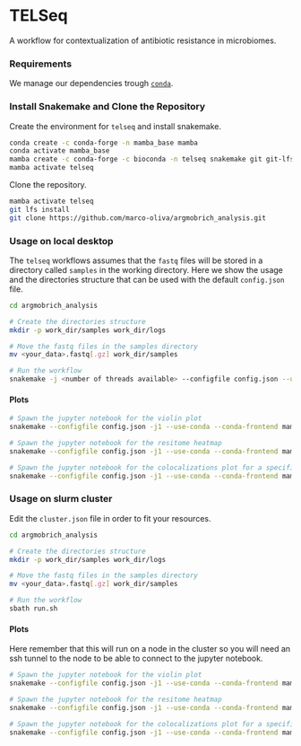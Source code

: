 # TELSeq
A workflow for contextualization of antibiotic resistance in microbiomes.

### Requirements 
We manage our dependencies trough [`conda`](https://docs.conda.io/projects/conda/en/latest/user-guide/install/index.html).

### Install Snakemake and Clone the Repository

Create the environment for `telseq` and install snakemake.

```bash
conda create -c conda-forge -n mamba_base mamba
conda activate mamba_base
mamba create -c conda-forge -c bioconda -n telseq snakemake git git-lfs
mamba activate telseq
```

Clone the repository.

```bash
mamba activate telseq
git lfs install
git clone https://github.com/marco-oliva/argmobrich_analysis.git
```

### Usage on local desktop

The `telseq` workflows assumes that the `fastq` files will be stored in a directory called `samples` in the working directory. Here we show the usage and the directories structure that can be used with the default `config.json` file.

```bash
cd argmobrich_analysis

# Create the directories structure
mkdir -p work_dir/samples work_dir/logs 

# Move the fastq files in the samples directory
mv <your_data>.fastq[.gz] work_dir/samples

# Run the workflow
snakemake -j <number of threads available> --configfile config.json --use-conda --conda-frontend mamba
```

#### Plots
```bash
# Spawn the jupyter notebook for the violin plot
snakemake --configfile config.json -j1 --use-conda --conda-frontend mamba --edit-notebook violin_plot_all_samples.pdf

# Spawn the jupyter notebook for the resitome heatmap
snakemake --configfile config.json -j1 --use-conda --conda-frontend mamba --edit-notebook heatmap_all_samples.pdf

# Spawn the jupyter notebook for the colocalizations plot for a specific sample
snakemake --configfile config.json -j1 --use-conda --conda-frontend mamba --edit-notebook <your sample name>_colocalizations_plot.pdf"
```

### Usage on slurm cluster

Edit the `cluster.json` file in order to fit your resources.

```bash
cd argmobrich_analysis

# Create the directories structure
mkdir -p work_dir/samples work_dir/logs 

# Move the fastq files in the samples directory
mv <your_data>.fastq[.gz] work_dir/samples

# Run the workflow
sbath run.sh
```

#### Plots
Here remember that this will run on a node in the cluster so you will need an ssh tunnel to the node to be able to connect to the jupyter notebook.

```bash
# Spawn the jupyter notebook for the violin plot
snakemake --configfile config.json -j1 --use-conda --conda-frontend mamba --edit-notebook violin_plot_all_samples.pdf

# Spawn the jupyter notebook for the resitome heatmap
snakemake --configfile config.json -j1 --use-conda --conda-frontend mamba --edit-notebook heatmap_all_samples.pdf

# Spawn the jupyter notebook for the colocalizations plot for a specific sample
snakemake --configfile config.json -j1 --use-conda --conda-frontend mamba --edit-notebook <your sample name>_colocalizations_plot.pdf
```

